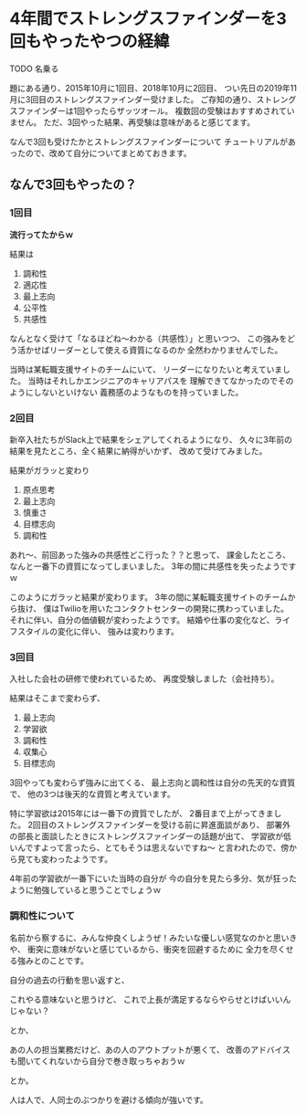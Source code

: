 # 4年間でストレングスファインダーを3回もやったやつの経緯

TODO 名乗る

題にある通り、2015年10月に1回目、2018年10月に2回目、
つい先日の2019年11月に3回目のストレングスファインダー受けました。
ご存知の通り、ストレングスファインダーは1回やったらザッツオール。
複数回の受験はおすすめされていません。
ただ、3回やった結果、再受験は意味があると感じてます。

なんで3回も受けたかとストレングスファインダーについて
チュートリアルがあったので、改めて自分についてまとめておきます。

## なんで3回もやったの？

### 1回目

**流行ってたからｗ**

結果は
1. 調和性
2. 適応性
3. 最上志向
4. 公平性
5. 共感性

なんとなく受けて「なるほどね〜わかる（共感性）」と思いつつ、
この強みをどう活かせばリーダーとして使える資質になるのか
全然わかりませんでした。

当時は某転職支援サイトのチームにいて、
リーダーになりたいと考えていました。
当時はそれしかエンジニアのキャリアパスを
理解できてなかったのでそのようにしないといけない
義務感のようなものを持っていました。

### 2回目

新卒入社たちがSlack上で結果をシェアしてくれるようになり、
久々に3年前の結果を見たところ、全く結果に納得がいかず、
改めて受けてみました。

結果がガラッと変わり
1. 原点思考
2. 最上志向
3. 慎重さ
4. 目標志向
5. 調和性

あれ〜、前回あった強みの共感性どこ行った？？と思って、
課金したところ、なんと一番下の資質になってしまいました。
3年の間に共感性を失ったようですｗ

このようにガラッと結果が変わります。
3年の間に某転職支援サイトのチームから抜け、
僕はTwilioを用いたコンタクトセンターの開発に携わっていました。
それに伴い、自分の価値観が変わったようです。
結婚や仕事の変化など、ライフスタイルの変化に伴い、
強みは変わります。

### 3回目

入社した会社の研修で使われているため、
再度受験しました（会社持ち）。

結果はそこまで変わらず、
1. 最上志向
2. 学習欲
3. 調和性
4. 収集心
5. 目標志向

3回やっても変わらず強みに出てくる、
最上志向と調和性は自分の先天的な資質で、
他の3つは後天的な資質と考えています。

特に学習欲は2015年には一番下の資質でしたが、
2番目まで上がってきました。
2回目のストレングスファインダーを受ける前に昇進面談があり、
部署外の部長と面談したときにストレングスファインダーの話題が出て、
学習欲が低いんですよって言ったら、とてもそうは思えないですね〜
と言われたので、傍から見ても変わったようです。

4年前の学習欲が一番下にいた当時の自分が
今の自分を見たら多分、気が狂ったように勉強していると思うことでしょうｗ

### 調和性について

名前から察するに、みんな仲良くしようぜ！みたいな優しい感覚なのかと思いきや、
衝突に意味がないと感じているから、衝突を回避するために
全力を尽くせる強みとのことです。

自分の過去の行動を思い返すと、

これやる意味ないと思うけど、
これで上長が満足するならやらせとけばいいんじゃない？

とか、

あの人の担当業務だけど、あの人のアウトプットが悪くて、
改善のアドバイスも聞いてくれないから自分で巻き取っちゃおうｗ

とか。

人は人で、人同士のぶつかりを避ける傾向が強いです。